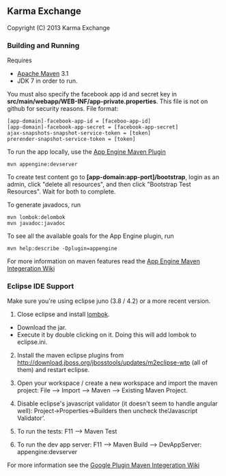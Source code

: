 ## Karma Exchange

Copyright (C) 2013 Karma Exchange

### Building and Running

Requires 
* [Apache Maven](http://maven.apache.org) 3.1
* JDK 7 in order to run.

You must also specify the facebook app id and secret key in **src/main/webapp/WEB-INF/app-private.properties**. This file is not on github for security reasons. File format:

    [app-domain]-facebook-app-id = [faceboo-app-id]
    [app-domain]-facebook-app-secret = [facebook-app-secret]
    ajax-snapshots-snapshot-service-token = [token]
    prerender-snapshot-service-token = [token]

To run the app locally, use the [App Engine Maven Plugin](http://code.google.com/p/appengine-maven-plugin/)

    mvn appengine:devserver

To create test content go to **[app-domain:app-port]/bootstrap**, login as an admin, click "delete all resources", and then click "Bootstrap Test Resources". Wait for both to complete.

To generate javadocs, run

    mvn lombok:delombok
    mvn javadoc:javadoc

To see all the available goals for the App Engine plugin, run

    mvn help:describe -Dplugin=appengine

For more information on maven features read the [App Engine Maven Integeration Wiki](https://developers.google.com/appengine/docs/java/tools/maven)

### Eclipse IDE Support

Make sure you're using eclipse juno (3.8 / 4.2) or a more recent version.

1. Close eclipse and install [lombok](http://projectlombok.org/). 
  * Download the jar.
  * Execute it by double clicking on it. Doing this will add lombok to eclipse.ini.

2. Install the maven eclipse plugins from http://download.jboss.org/jbosstools/updates/m2eclipse-wtp (all of them) and restart eclipse.

3. Open your workspace / create a new workspace and import the maven project: File --> Import --> Maven --> Existing Maven Project.

4. Disable eclipse's javascript validator (it doesn't seem to handle angular well): Project->Properties->Builders then uncheck the‘Javascript Validator’.

5. To run the tests: F11 --> Maven Test

6. To run the dev app server: F11 --> Maven Build --> DevAppServer: appengine:devserver

For more information see the [Google Plugin Maven Integeration Wiki](https://code.google.com/p/google-web-toolkit/wiki/WorkingWithMaven)

